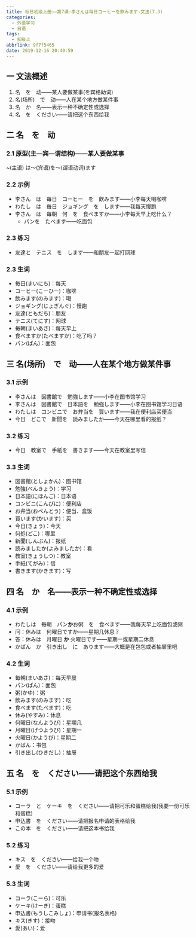 ```yaml
---
title: 标日初级上册——第7课-李さんは毎日コーヒーを飲みます-文法(7.3)
categories:
  - 外语学习
  - 日语
tags:
  - 初级上
abbrlink: 9f7f5465
date: 2019-12-16 20:40:59
---
```

## 一 文法概述

1. 名　を　动——某人要做某事(を宾格助词)
2. 名(场所)　で　动——人在某个地方做某件事
3. 名　か　名——表示一种不确定性或选择
4. 名　を　ください——请把这个东西给我

<!--more-->

## 二 名　を　动

### 2.1 原型(主—宾—谓结构)——某人要做某事

~(主语) は～(宾语)を～(谓语动词)ます

### 2.2 示例

* 李さん　は　毎日　コーヒー　を　飲みます——小李每天喝咖啡
* わたし　は　毎日　ジョギング　を　します——我每天慢跑
* 李さん　は　毎朝　何　を　食べますか——小李每天早上吃什么？
	- パンを　たべます——吃面包

### 2.3 练习

* 友達と　テニス　を　します——和朋友一起打网球

### 2.3 生词

* 毎日(まいにち)：每天
* コーヒー(こーひー)：咖啡
* 飲みます(のみます)：喝
* ジョギング(じょぎんぐ)：慢跑
* 友達(ともだち)：朋友
* テニス(てにす)：网球
* 毎朝(まいあさ)：每天早上
* 食べますか(たべますか)：吃了吗？
* パン(ぱん)：面包

## 三 名(场所)　で　动——人在某个地方做某件事

### 3.1 示例

* 李さんは　図書館で　勉強します——小李在图书馆学习
* 李さんは　図書館で　日本語を　勉強します——小李在图书馆学习日语
* わたしは　コンビニで　お弁当を　買います——我在便利店买便当
* 今日　どこで　新聞を　読みましたか——今天在哪里看的报纸？

### 3.2 练习

* 今日　教室で　手紙を　書きます——今天在教室里写信

### 3.3 生词

* 図書館(としょかん)：图书馆
* 勉強(べんきょう)：学习
* 日本語(にほんご)：日本语
* コンビニ(こんびに)：便利店
* お弁当(おべんとう)：便当、盒饭
* 買います(かいます)：买
* 今日(きょう)：今天
* 何処(どこ)：哪里
* 新聞(しんぶん)：报纸
* 読みましたか(よみましたか)：看
* 教室(きょうしつ)：教室
* 手紙(てがみ)：信
* 書きます(かきます)：写

## 四 名　か　名——表示一种不确定性或选择

### 4.1 示例

* わたしは　毎朝　パン**か**お粥　を　食べます——我每天早上吃面包或粥
* 问：休みは　何曜日ですか——星期几休息？
* 答：休みは　月曜日 **か** 火曜日です——星期一或星期二休息
* かばん　か　引き出し　に　あります——大概是在包包或者抽屉里吧

### 4.2 生词

* 毎朝(まいあさ)：每天早晨
* パン(ぱん)：面包
* 粥(かゆ)：粥
* 飲みます(のみます)：吃
* 食べます(たべます)：吃
* 休み(やすみ)：休息
* 何曜日(なんようび)：星期几
* 月曜日(げつようび)：星期一
* 火曜日(かようび)：星期二
* かばん：书包
* 引き出し(ひきだし)：抽屉

## 五 名　を　ください——请把这个东西给我

### 5.1 示例

* コーラ　と　ケーキ　を　ください——请把可乐和蛋糕给我(我要一份可乐和蛋糕)
* 申込書　を　ください——请把报名申请的表格给我
* この本　を　ください——请把这本书给我

### 5.2 练习

* キス　を　ください——给我一个吻
* 愛　を　ください——请给我更多的爱

### 5.3 生词

* コーラ(こーら)：可乐
* ケーキ(けーき)：蛋糕
* 申込書(もうしこみしょ)：申请书(报名表格)
* キス(きす)：接吻
* 愛(あい)：爱